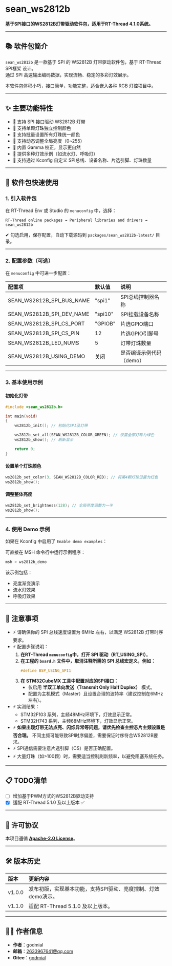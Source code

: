 
# sean_ws2812b

**基于SPI接口的WS2812B灯带驱动软件包，适用于RT-Thread 4.1.0系统。**

---

## 📚 软件包简介

`sean_ws2812b` 是一款基于 SPI 的 WS2812B 灯带驱动软件包，基于 RT-Thread SPI框架 设计。  
通过 SPI 高速输出编码数据，实现流畅、稳定的多彩灯效展示。  

本软件包体积小巧，接口简单，功能完整，适合嵌入各种 RGB 灯控项目中。

---

## ✨ 主要功能特性

- 📌 支持 SPI 接口驱动 WS2812B 灯带  
- 📌 支持单颗灯珠独立控制颜色  
- 📌 支持批量设置所有灯珠统一颜色  
- 📌 支持动态调整全局亮度（0~255）  
- 📌 内置 Gamma 校正，显示更自然  
- 📌 提供多种灯效示例（如流水灯、呼吸灯）  
- 📌 支持通过 Kconfig 自定义 SPI总线、设备名称、片选引脚、灯珠数量  

---

## 🚀 软件包快速使用

### 1. 引入软件包

在 RT-Thread Env 或 Studio 的 `menuconfig` 中，选择：

```
RT-Thread online packages → Peripheral libraries and drivers → sean_ws2812b
```

✔ 勾选启用，保存配置，自动下载源码到 `packages/sean_ws2812b-latest/` 目录。

---

### 2. 配置参数（可选）

在 `menuconfig` 中可进一步配置：

| 配置项 | 默认值 | 说明 |
|:--|:--|:--|
| SEAN_WS2812B_SPI_BUS_NAME | "spi1" | SPI总线控制器名称 |
| SEAN_WS2812B_SPI_DEV_NAME | "spi10" | SPI挂载设备名称 |
| SEAN_WS2812B_SPI_CS_PORT | "GPIOB" | 片选GPIO端口 |
| SEAN_WS2812B_SPI_CS_PIN | 12 | 片选GPIO引脚号 |
| SEAN_WS2812B_LED_NUMS | 5 | 灯带灯珠数量 |
| SEAN_WS2812B_USING_DEMO | 关闭 | 是否编译示例代码（demo） |

---

### 3. 基本使用示例

#### 初始化灯带

```c
#include <sean_ws2812b.h>

int main(void)
{
    ws2812b_init(); // 初始化SPI及灯带

    ws2812b_set_all(SEAN_WS2812B_COLOR_GREEN); // 设置全部灯珠为绿色
    ws2812b_show(); // 刷新显示

    return 0;
}
```

#### 设置单个灯珠颜色

```c
ws2812b_set_color(3, SEAN_WS2812B_COLOR_RED); // 将第4颗灯珠设置为红色
ws2812b_show();
```

#### 调整整体亮度

```c
ws2812b_set_brightness(128); // 全局亮度调整为一半
ws2812b_show();
```

---

### 4. 使用 Demo 示例

如果在 Kconfig 中启用了 `Enable demo examples`：

可直接在 MSH 命令行中运行示例程序：

```bash
msh > ws2812b_demo
```

该示例包括：

- 亮度渐变演示  
- 流水灯效果  
- 呼吸灯效果  

---

## 📎 注意事项

- ⚡ 请确保你的 SPI 总线速度设置为 6MHz 左右，以满足 WS2812B 灯带时序要求。
- ⚡ 配置步骤说明：
  1. **在RT-Thread `menuconfig`中，打开 SPI 驱动（RT_USING_SPI）**。
  2. **在工程的 `board.h` 文件中，取消注释所需的 SPI 总线宏定义，例如：**
     ```c
     #define BSP_USING_SPI1
     ```
  3. **在 STM32CubeMX 工具中配置对应的SPI接口：**
     - 仅启用 **半双工单向发送（Transmit Only Half Duplex）** 模式。
     - 配置为主机模式（Master）且设置合理的波特率（建议控制在6MHz左右）。
- ⚡ 实测结果：
  - STM32F103 系列，主频48MHz环境下，灯效显示正常。
  - STM32H743 系列，主频68MHz环境下，灯效显示正常。
- ⚡ **如果出现灯带无法点亮、闪烁异常等问题，请优先检查主控芯片主频设置是否合理。** 不同主频可能导致SPI时序偏差，需要保证时序符合WS2812B要求。
- ⚡ SPI通信需要注意片选引脚（CS）是否正确配置。
- ⚡ 大量灯珠（如>100颗）时，需要适当控制刷新频率，以避免阻塞系统任务。

---

## 📋 TODO清单

- [ ] 增加基于PWM方式的WS2812B驱动支持  
- [x] 适配 RT-Thread 5.1.0 及以上版本 ✅

---

## 📄 许可协议

本项目遵循 [**Apache-2.0 License**](LICENSE)。

---

## 🛠 版本历史

| 版本 | 更新内容 |
|:--|:--|
| v1.0.0 | 发布初版，实现基本功能，支持SPI驱动、亮度控制、灯效demo演示。 |
| v1.1.0 | 适配 RT-Thread 5.1.0 及以上版本。 |

---

## 👨‍💻 作者信息

- **作者**：godmial  
- **邮箱**：2633967641@qq.com  
- **Gitee**：[godmial](https://gitee.com/godmial)
